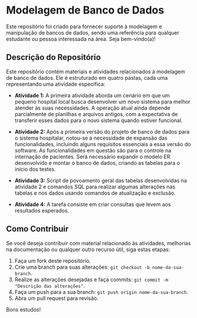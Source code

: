 # Modelagem de Banco de Dados

Este repositório foi criado para fornecer suporte à modelagem e manipulação de bancos de dados, sendo uma referência para qualquer estudante ou pessoa interessada na área. Seja bem-vindo(a)!

## Descrição do Repositório

Este repositório contém materiais e atividades relacionados à modelagem de banco de dados. Ele é estruturado em quatro pastas, cada uma representando uma atividade específica:

- **Atividade 1:** A primeira atividade aborda um cenário em que um pequeno hospital local busca desenvolver um novo sistema para melhor atender às suas necessidades. A operação atual ainda depende parcialmente de planilhas e arquivos antigos, com a expectativa de transferir esses dados para o novo sistema quando estiver funcional.

- **Atividade 2:** Após a primeira versão do projeto de banco de dados para o sistema hospitalar, notou-se a necessidade de expansão das funcionalidades, incluindo alguns requisitos essenciais a essa versão do software. As funcionalidades em questão são para o controle na internação de pacientes. Será necessário expandir o modelo ER desenvolvido e montar o banco de dados, criando as tabelas para o início dos testes.

- **Atividade 3:** Script de povoamento geral das tabelas desenvolvidas na atividade 2 e comandos SQL para realizar algumas alterações nas tabelas e nos dados usando comandos de atualização e exclusão.

- **Atividade 4:** A tarefa consiste em criar consultas que levem aos resultados esperados.

## Como Contribuir

Se você deseja contribuir com material relacionado às atividades, melhorias na documentação ou qualquer outro recurso útil, siga estas etapas:

1. Faça um fork deste repositório.
2. Crie uma branch para suas alterações: `git checkout -b nome-da-sua-branch`.
3. Realize as alterações desejadas e faça commits: `git commit -m "Descrição das alterações"`.
4. Faça um push para a sua branch: `git push origin nome-da-sua-branch`.
5. Abra um pull request para revisão.

Bons estudos!